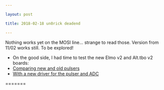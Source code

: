 ```yaml
---

layout: post

title: 2018-02-18 un0rick deadend

---
```



Nothing works yet on the MOSI line... strange to read those. Version
from 11/02 works still. To be explored!

-   On the good side, I had time to test the new Elmo v2 and Alt.tbo v2
    boards:
-   [Comparing new and old pulsers](/include/20180216a/Readme.md)
-   [With a new driver for the pulser and
    ADC](/include/20180217a/Readme.md)

=======

